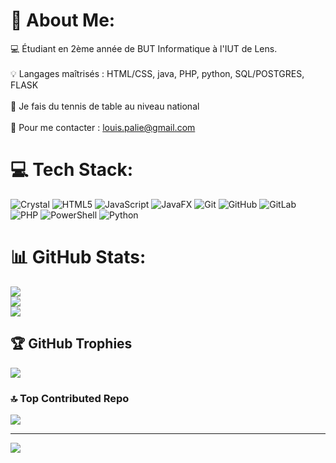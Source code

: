# 💫 About Me:
💻 Étudiant en 2ème année de BUT Informatique à l'IUT de Lens.<br><br>💡 Langages maîtrisés : HTML/CSS, java, PHP, python, SQL/POSTGRES, FLASK <br><br>🏓 Je fais du tennis de table au niveau national<br><br>📧 Pour me contacter : louis.palie@gmail.com


# 💻 Tech Stack:
![Crystal](https://img.shields.io/badge/crystal-%23000000.svg?style=for-the-badge&logo=crystal&logoColor=white) ![HTML5](https://img.shields.io/badge/html5-%23E34F26.svg?style=for-the-badge&logo=html5&logoColor=white) ![JavaScript](https://img.shields.io/badge/javascript-%23323330.svg?style=for-the-badge&logo=javascript&logoColor=%23F7DF1E) ![JavaFX](https://img.shields.io/badge/javafx-%23FF0000.svg?style=for-the-badge&logo=javafx&logoColor=white) ![Git](https://img.shields.io/badge/git-%23F05033.svg?style=for-the-badge&logo=git&logoColor=white) ![GitHub](https://img.shields.io/badge/github-%23121011.svg?style=for-the-badge&logo=github&logoColor=white) ![GitLab](https://img.shields.io/badge/gitlab-%23181717.svg?style=for-the-badge&logo=gitlab&logoColor=white) ![PHP](https://img.shields.io/badge/php-%23777BB4.svg?style=for-the-badge&logo=php&logoColor=white) ![PowerShell](https://img.shields.io/badge/PowerShell-%235391FE.svg?style=for-the-badge&logo=powershell&logoColor=white) ![Python](https://img.shields.io/badge/python-3670A0?style=for-the-badge&logo=python&logoColor=ffdd54)
# 📊 GitHub Stats:
![](https://github-readme-stats.vercel.app/api?username=Louix27&theme=dark&hide_border=false&include_all_commits=false&count_private=false)<br/>
![](https://github-readme-streak-stats.herokuapp.com/?user=Louix27&theme=dark&hide_border=false)<br/>
![](https://github-readme-stats.vercel.app/api/top-langs/?username=Louix27&theme=dark&hide_border=false&include_all_commits=false&count_private=false&layout=compact)

## 🏆 GitHub Trophies
![](https://github-profile-trophy.vercel.app/?username=Louix27&theme=nord&no-frame=false&no-bg=true&margin-w=4)

### 🔝 Top Contributed Repo
![](https://github-contributor-stats.vercel.app/api?username=Louix27&limit=5&theme=dark&combine_all_yearly_contributions=true)

---
[![](https://visitcount.itsvg.in/api?id=Louix27&icon=0&color=10)](https://visitcount.itsvg.in)

<!-- Proudly created with GPRM ( https://gprm.itsvg.in ) -->
